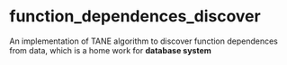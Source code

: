 # function_dependences_discover
An implementation of TANE algorithm to discover function dependences from data, which is a home work for __database system__
